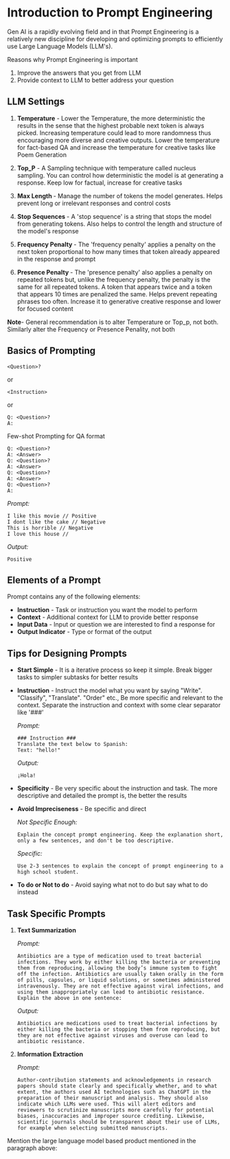 
# Introduction to Prompt Engineering

Gen AI is a rapidly evolving field and in that Prompt Engineering is a relatively new discipline for developing and optimizing prompts to efficiently use Large Language Models (LLM's). 

Reasons why Prompt Engineering is important

  1. Improve the answers that you get from LLM
  2. Provide context to LLM to better address your question

## LLM Settings

  1. <b>Temperature</b> - Lower the Temperature, the more deterministic the results in the sense that the highest probable next token is always picked. Increasing temperature could lead to more randomness thus encouraging more diverse and creative outputs. Lower the temperature for fact-based QA and increase the temperature for creative tasks like Poem Generation
  2. <b>Top_P</b> - A Sampling technique with temperature called nucleus sampling. You can control how deterministic the model is at generating a response. Keep low for factual, increase for creative tasks

  3. <b>Max Length </b> - Manage the number of tokens the model generates. Helps prevent long or irrelevant responses and control costs
  4. <b>Stop Sequences </b>- A 'stop sequence' is a string that stops the model from generating tokens. Also helps to control the length and structure of the model's response
  5. <b>Frequency Penalty </b> - The 'frequency penalty' applies a penalty on the next token proportional to how many times that token already appeared in the response and prompt
  6. <b>Presence Penalty </b>- The 'presence penalty' also applies a penalty on repeated tokens but, unlike the frequency penalty, the penalty is the same for all repeated tokens. A token that appears twice and a token that appears 10 times are penalized the same. Helps prevent repeating phrases too often. Increase it to generative creative response and lower for focused content

**Note**- General recommendation is to alter Temperature or Top_p, not both. Similarly alter the Frequency or Presence Penality, not both


## Basics of Prompting

```
<Question>?
```

or

```
<Instruction>
```

or

```
Q: <Question>?
A:
```

Few-shot Prompting for QA format

```
Q: <Question>?
A: <Answer>
Q: <Question>?
A: <Answer>
Q: <Question>?
A: <Answer>
Q: <Question>?
A:
```

_Prompt:_

```
I like this movie // Positive
I dont like the cake // Negative
This is horrible // Negative
I love this house // 
```

_Output:_

```Positive```

## Elements of a Prompt

Prompt contains any of the following elements:
* **Instruction** - Task or instruction you want the model to perform
* **Context** - Additional context for LLM to provide better response
* **Input Data** - Input or question we are interested to find a response for
* **Output Indicator** - Type or format of the output

## Tips for Designing Prompts

* **Start Simple** - It is a iterative process so keep it simple. Break bigger tasks to simpler subtasks for better results
* **Instruction** - Instruct the model what you want by saying "Write". "Classify", "Translate". "Order" etc., Be more specific and relevant to the context. Separate the instruction and context with some clear separator like '###'
  
    _Prompt:_

    ```
    ### Instruction ###
    Translate the text below to Spanish:
    Text: "hello!"
    ```

    _Output:_

    ```¡Hola!```
  
* **Specificity** - Be very specific about the instruction and task. The more descriptive and detailed the prompt is, the better the results
* **Avoid Impreciseness** - Be specific and direct

  _Not Specific Enough:_

  ```
  Explain the concept prompt engineering. Keep the explanation short, only a few sentences, and don't be too descriptive.
  ```

  _Specific:_

  ```
  Use 2-3 sentences to explain the concept of prompt engineering to a high school student.
  ```
  
* **To do or Not to do** - Avoid saying what not to do but say what to do instead

## Task Specific Prompts

1. **Text Summarization**

   _Prompt:_

   ```
   Antibiotics are a type of medication used to treat bacterial infections. They work by either killing the bacteria or preventing them from reproducing, allowing the body’s immune system to fight off the infection. Antibiotics are usually taken orally in the form of pills, capsules, or liquid solutions, or sometimes administered intravenously. They are not effective against viral infections, and using them inappropriately can lead to antibiotic resistance.
   Explain the above in one sentence:
   ```

   _Output:_
   ```
   Antibiotics are medications used to treat bacterial infections by either killing the bacteria or stopping them from reproducing, but they are not effective against viruses and overuse can lead to antibiotic resistance.
   ```
   
3. **Information Extraction**

   _Prompt:_

   ```
   Author-contribution statements and acknowledgements in research papers should state clearly and specifically whether, and to what extent, the authors used AI technologies such as ChatGPT in the preparation of their manuscript and analysis. They should also indicate which LLMs were used. This will alert editors and reviewers to scrutinize manuscripts more carefully for potential biases, inaccuracies and improper source crediting. Likewise, scientific journals should be transparent about their use of LLMs, for example when selecting submitted manuscripts.
Mention the large language model based product mentioned in the paragraph above:
   ```
